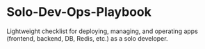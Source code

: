 # Solo-Dev-Ops-Playbook
Lightweight checklist for deploying, managing, and operating apps (frontend, backend, DB, Redis, etc.) as a solo developer.
